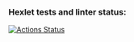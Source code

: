 ### Hexlet tests and linter status:
[![Actions Status](https://github.com/VasylP0/java-project-78/actions/workflows/hexlet-check.yml/badge.svg)](https://github.com/VasylP0/java-project-78/actions)